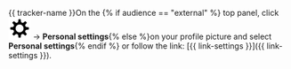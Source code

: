 {{ tracker-name }}On the {% if audience == "external" %} top panel, click ![](../../_assets/tracker/svg/settings.svg) → **Personal settings**{% else %}on your profile picture and select **Personal settings**{% endif %} or follow the link: [{{ link-settings }}]({{ link-settings }}).

